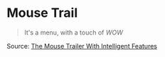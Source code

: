 # Mouse Trail

> It's a menu, with a touch of _WOW_

Source: [The Mouse Trailer With Intelligent Features](https://www.youtube.com/watch?v=CZIJKkwc8l8)
